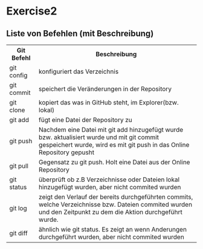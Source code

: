 # Exercise2

## Liste von Befehlen (mit Beschreibung)


<table>
<tr>
<th> Git Befehl<th\>
<th> Beschreibung <th\>
<tr\>

<tr>
<td>git config<td\>
<td>konfiguriert das Verzeichnis<td\>
<tr\>
<tr>
<td>git commit<td\>
<td>speichert die Veränderungen in der Repository<td\>
<tr\>
<tr>
<td>git clone<td\>
<td>kopiert das was in GitHub steht, im Explorer(bzw. lokal)
<tr\>
<tr>
<td>git add<td\>
<td>fügt eine Datei der Repository zu<td\>
<tr\>
<tr>
<td>git push<td\>
<td>Nachdem eine Datei mit git add hinzugefügt wurde bzw. aktualisiert wurde und mit git commit gespeichert wurde, wird es mit git push in das Online Repository gepusht<td\>
<tr\>
<tr>
<td>git pull<td\>
<td>Gegensatz zu git push. Holt eine Datei aus der Online Repository<td\>
<tr\>
<tr>
<td>git status<td\>
<td>überprüft ob z.B Verzeichnisse oder Dateien lokal hinzugefügt wurden, aber nicht commited wurden<td\>
<tr\>
<tr>
<td>git log<td\>
<td>zeigt den Verlauf der bereits durchgeführten commits, welche Verzeichnisse bzw. Dateien commited wurden und den Zeitpunkt zu dem die Aktion durchgeführt wurde.<td\>
<tr>
<td>git diff<td\>
<td>ähnlich wie git status. Es zeigt an wenn Anderungen durchgeführt wurden, aber nicht commited wurden<td\>

